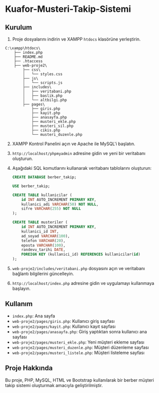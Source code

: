 # Kuafor-Musteri-Takip-Sistemi

## Kurulum

1. Proje dosyalarını indirin ve XAMPP `htdocs` klasörüne yerleştirin.
```
C:\xampp\htdocs\
    ├── index.php
    ├── README.md
    ├── .htaccess
    ├── web-proje2\
        ├── css\
        │   └── styles.css
        ├── js\
        │   └── scripts.js
        ├── includes\
        │   ├── veritabani.php
        │   ├── baslik.php
        │   └── altbilgi.php
        ├── pages\
            ├── giris.php
            ├── kayit.php
            ├── anasayfa.php
            ├── musteri_ekle.php
            ├── musteri_sil.php
            ├── cikis.php
            └── musteri_duzenle.php

```
2. XAMPP Kontrol Panelini açın ve Apache ile MySQL'i başlatın.
3. `http://localhost/phpmyadmin` adresine gidin ve yeni bir veritabanı oluşturun.
4. Aşağıdaki SQL komutlarını kullanarak veritabanı tablolarını oluşturun:

    ```sql
    CREATE DATABASE berber_takip;

    USE berber_takip;

    CREATE TABLE kullanicilar (
        id INT AUTO_INCREMENT PRIMARY KEY,
        kullanici_adi VARCHAR(50) NOT NULL,
        sifre VARCHAR(255) NOT NULL
    );

    CREATE TABLE musteriler (
        id INT AUTO_INCREMENT PRIMARY KEY,
        kullanici_id INT,
        ad_soyad VARCHAR(100),
        telefon VARCHAR(20),
        eposta VARCHAR(100),
        randevu_tarihi DATE,
        FOREIGN KEY (kullanici_id) REFERENCES kullanicilar(id)
    );
    ```

5. `web-proje2/includes/veritabani.php` dosyasını açın ve veritabanı bağlantı bilgilerini güncelleyin.
6. `http://localhost/index.php` adresine gidin ve uygulamayı kullanmaya başlayın.

## Kullanım

- `index.php`: Ana sayfa
- `web-proje2/pages/giris.php`: Kullanıcı giriş sayfası
- `web-proje2/pages/kayit.php`: Kullanıcı kayıt sayfası
- `web-proje2/pages/anasayfa.php`: Giriş yaptıktan sonra kullanıcı ana sayfası
- `web-proje2/pages/musteri_ekle.php`: Yeni müşteri ekleme sayfası
- `web-proje2/pages/musteri_duzenle.php`: Müşteri düzenleme sayfası
- `web-proje2/pages/musteri_listele.php`: Müşteri listeleme sayfası

## Proje Hakkında

Bu proje, PHP, MySQL, HTML ve Bootstrap kullanılarak bir berber müşteri takip sistemi oluşturmak amacıyla geliştirilmiştir.
